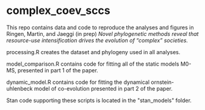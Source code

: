 # complex_coev_sccs

This repo contains data and code to reproduce the analyses and figures in Ringen, Martin, and Jaeggi (in prep) *Novel phylogenetic methods reveal that resource-use intensification
drives the evolution of “complex” societies.*

processing.R creates the dataset and phylogeny used in all analyses.

model_comparison.R contains code for fitting all of the static models M0-MS, presented in part 1 of the paper. 

dynamic_model.R contains code for fitting the dynamical ornstein-uhlenbeck model of co-evolution presented in part 2 of the paper. 

Stan code supporting these scripts is located in the "stan_models" folder.

